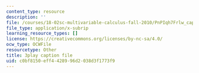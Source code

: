 ```yaml
---
content_type: resource
description: ''
file: /courses/18-02sc-multivariable-calculus-fall-2010/PnPIqh7Frlw_captions.vtt
file_type: application/x-subrip
learning_resource_types: []
license: https://creativecommons.org/licenses/by-nc-sa/4.0/
ocw_type: OCWFile
resourcetype: Other
title: 3play caption file
uid: c0bf8150-eff4-4289-96d2-038d3f1773f9
---
```

